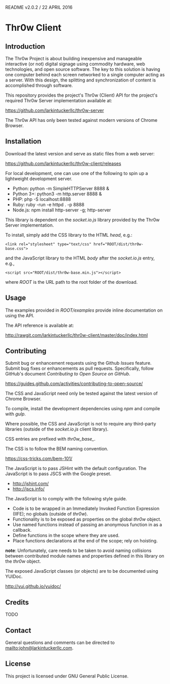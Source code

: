 README v2.0.2 / 22 APRIL 2016

# Thr0w Client

## Introduction

The Thr0w Project is about building inexpensive and manageable interactive (or
not) digital signage using commodity hardware, web technologies, and open source
software. The key to this solution is having one computer behind each screen
networked to a single computer acting as a server. With this design, the
splitting and synchronization of content is accomplished through software.

This repository provides the project's Thr0w (Client) API for the project's
required Thr0w Server implementation available at:

<https://github.com/larkintuckerllc/thr0w-server>

The Thr0w API has only been tested against modern versions of
Chrome Browser.

## Installation

Download the latest version and serve as static files from a web server:

<https://github.com/larkintuckerllc/thr0w-client/releases>

For local development, one can use one of the following to spin up a
lightweight development server.

* Python: python -m SimpleHTTPServer 8888 &
* Python 3+: python3 -m http.server 8888 &
* PHP: php -S localhost:8888
* Ruby: ruby -run -e httpd . -p 8888
* Node.js: npm install http-server -g; http-server

This library is dependent on the *socket.io.js*
library provided by the Thr0w Server implementation.

To install, simply add the CSS library to the HTML *head*,
e.g.:

```
<link rel="stylesheet" type="text/css" href="ROOT/dist/thr0w-base.css">
```

and the JavaScript library to the HTML *body*
after the *socket.io.js* entry, e.g.,

```
<script src="ROOT/dist/thr0w-base.min.js"></script>
```

where *ROOT* is the URL path to the root folder of the download.

## Usage

The examples provided in *ROOT/examples* provide inline documentation
on using the API.

The API reference is available at:

<http://rawgit.com/larkintuckerllc/thr0w-client/master/doc/index.html>

## Contributing

Submit bug or enhancement requests using the Github *Issues* feature. Submit
bug fixes or enhancements as pull requests. Specifically, follow GitHub's
document *Contributing to Open Source on GitHub*.

<https://guides.github.com/activities/contributing-to-open-source/>

The CSS and JavaScript need only be tested against the latest version of
Chrome Browser.

To compile, install the development dependencies using *npm* and compile with
*gulp*.

Where possible, the CSS and JavaScript is not to require any third-party
libraries (outside of the *socket.io.js* client library).

CSS entries are prefixed with *thr0w_base_*.

The CSS is to follow the BEM naming convention.

<https://css-tricks.com/bem-101/>

The JavaScript is to pass JSHint with the default configuration. The JavaScript
is to pass JSCS with the Google preset.

* <http://jshint.com/>
* <http://jscs.info/>

The JavaScript is to comply with the following style guide.

* Code is to be wrapped in an Immediately Invoked Function Expression
(IIFE); no globals (outside of *thr0w*).
* Functionality is to be exposed as properties on the global *thr0w* object.
* Use named functions instead of passing an anonymous function in as a callback.
* Define functions in the scope where they are used.
* Place functions declarations at the end of the scope; rely on hoisting.

**note**: Unfortunately, care needs to be taken to avoid naming collisions
between contributed module names and properties defined in
this library on the *thr0w* object.

The exposed JavaScript classes (or objects) are to be documented using YUIDoc.

<http://yui.github.io/yuidoc/>

## Credits

TODO

## Contact

General questions and comments can be directed to <mailto:john@larkintuckerllc.com>.

## License

This project is licensed under GNU General Public License.
